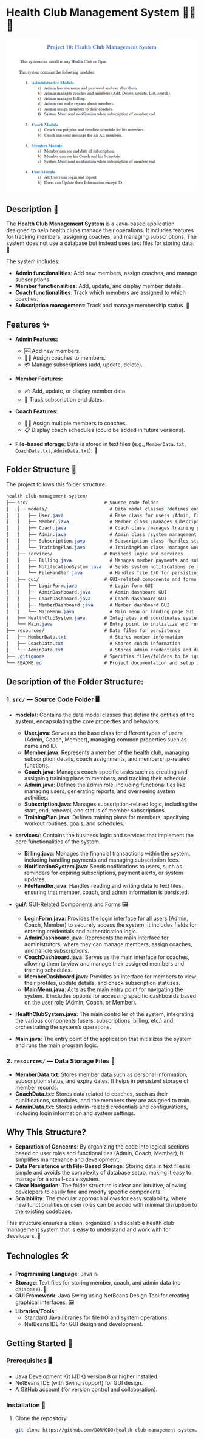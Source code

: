 # Health Club Management System 🏋️‍♀️💪

![](./resources/image.png)

## Description 📝

The **Health Club Management System** is a Java-based application designed to help health clubs manage their operations. It includes features for tracking members, assigning coaches, and managing subscriptions. The system does not use a database but instead uses text files for storing data. 📂

The system includes:

- **Admin functionalities**: Add new members, assign coaches, and manage subscriptions.
- **Member functionalities**: Add, update, and display member details.
- **Coach functionalities**: Track which members are assigned to which coaches.
- **Subscription management**: Track and manage membership status. 📅

## Features ✨

- **Admin Features:**

  - 🆕 Add new members.
  - 🏋️‍♀️ Assign coaches to members.
  - 💳 Manage subscriptions (add, update, delete).

- **Member Features:**

  - ✍️ Add, update, or display member data.
  - 📅 Track subscription end dates.

- **Coach Features:**

  - 🧑‍🏫 Assign multiple members to coaches.
  - 📋 Display coach schedules (could be added in future versions).

- **File-based storage**: Data is stored in text files (e.g., `MemberData.txt`, `CoachData.txt`, `AdminData.txt`). 📄

## Folder Structure 📁

The project follows this folder structure:

```scss
health-club-management-system/
├── src/                            # Source code folder
│   ├── models/                       # Data model classes (defines entities)
│   │   ├── User.java                 # Base class for users (Admin, Coach, Member)
│   │   ├── Member.java               # Member class (manages subscription, coach assignments)
│   │   ├── Coach.java                # Coach class (manages training plans, schedules)
│   │   ├── Admin.java                # Admin class (system management, billing, reports)
│   │   ├── Subscription.java         # Subscription class (handles start/end, renewal)
│   │   └── TrainingPlan.java         # TrainingPlan class (manages workout schedules)
│   ├── services/                   # Business logic and services
│   │   ├── Billing.java              # Manages member payments and subscriptions
│   │   ├── NotificationSystem.java   # Sends system notifications (e.g., expiring subscriptions)
│   │   └── FileHandler.java          # Handles file I/O for persisting data
│   ├── gui/                        # GUI-related components and forms
│   │   ├── LoginForm.java            # Login form GUI
│   │   ├── AdminDashboard.java       # Admin dashboard GUI
│   │   ├── CoachDashboard.java       # Coach dashboard GUI
│   │   ├── MemberDashboard.java      # Member dashboard GUI
│   │   └── MainMenu.java             # Main menu or landing page GUI
│   ├── HealthClubSystem.java       # Integrates and coordinates system functionality
│   └── Main.java                   # Entry point to initialize and run the system
├── resources/                      # Data files for persistence
│   ├── MemberData.txt                # Stores member information
│   ├── CoachData.txt                 # Stores coach information
│   └── AdminData.txt                 # Stores admin credentials and data
├── .gitignore                      # Specifies files/folders to be ignored by Git
└── README.md                       # Project documentation and setup instructions
```

## **Description of the Folder Structure:**

### **1. `src/`** — Source Code Folder 🖥️

- **models/**: Contains the data model classes that define the entities of the system, encapsulating the core properties and behaviors.
  - **User.java**: Serves as the base class for different types of users (Admin, Coach, Member), managing common properties such as name and ID.
  - **Member.java**: Represents a member of the health club, managing subscription details, coach assignments, and membership-related functions.
  - **Coach.java**: Manages coach-specific tasks such as creating and assigning training plans to members, and tracking their schedule.
  - **Admin.java**: Defines the admin role, including functionalities like managing users, generating reports, and overseeing system activities.
  - **Subscription.java**: Manages subscription-related logic, including the start, end, renewal, and status of member subscriptions.
  - **TrainingPlan.java**: Defines training plans for members, specifying workout routines, goals, and schedules.
  
- **services/**: Contains the business logic and services that implement the core functionalities of the system.
  - **Billing.java**: Manages the financial transactions within the system, including handling payments and managing subscription fees.
  - **NotificationSystem.java**: Sends notifications to users, such as reminders for expiring subscriptions, payment alerts, or system updates.
  - **FileHandler.java**: Handles reading and writing data to text files, ensuring that member, coach, and admin information is persisted.

- **gui/**: GUI-Related Components and Forms 🖼️
  - **LoginForm.java**: Provides the login interface for all users (Admin, Coach, Member) to securely access the system. It includes fields for entering credentials and authentication logic.
  - **AdminDashboard.java**: Represents the main interface for administrators, where they can manage members, assign coaches, and handle subscriptions.
  - **CoachDashboard.java**: Serves as the main interface for coaches, allowing them to view and manage their assigned members and training schedules.
  - **MemberDashboard.java**: Provides an interface for members to view their profiles, update details, and check subscription statuses.
  - **MainMenu.java**: Acts as the main entry point for navigating the system. It includes options for accessing specific dashboards based on the user role (Admin, Coach, or Member).

- **HealthClubSystem.java**: The main controller of the system, integrating the various components (users, subscriptions, billing, etc.) and orchestrating the system’s operations.
  
- **Main.java**: The entry point of the application that initializes the system and runs the main program logic.

### **2. `resources/`** — Data Storage Files 💾

- **MemberData.txt**: Stores member data such as personal information, subscription status, and expiry dates. It helps in persistent storage of member records.
- **CoachData.txt**: Stores data related to coaches, such as their qualifications, schedules, and the members they are assigned to train.
- **AdminData.txt**: Stores admin-related credentials and configurations, including login information and system settings.

## Why This Structure?

- **Separation of Concerns**: By organizing the code into logical sections based on user roles and functionalities (Admin, Coach, Member), it simplifies maintenance and development.
- **Data Persistence with File-Based Storage**: Storing data in text files is simple and avoids the complexity of database setup, making it easy to manage for a small-scale system.
- **Clear Navigation**: The folder structure is clear and intuitive, allowing developers to easily find and modify specific components.
- **Scalability**: The modular approach allows for easy scalability, where new functionalities or user roles can be added with minimal disruption to the existing codebase.

This structure ensures a clean, organized, and scalable health club management system that is easy to understand and work with for developers. 🚀


## Technologies 🛠️

- **Programming Language**: Java ☕
- **Storage**: Text files for storing member, coach, and admin data (no database). 📂
- **GUI Framework**: Java Swing using NetBeans Design Tool for creating graphical interfaces. 🖼️
- **Libraries/Tools**:
  - Standard Java libraries for file I/O and system operations.
  - NetBeans IDE for GUI design and development.

## Getting Started 🚀

### Prerequisites 🖥️

- Java Development Kit (JDK) version 8 or higher installed.
- NetBeans IDE (with Swing support) for GUI design.
- A GitHub account (for version control and collaboration).

### Installation 🔧

1. Clone the repository:
   ```bash
   git clone https://github.com/DORMODO/health-club-management-system.git
   ```
